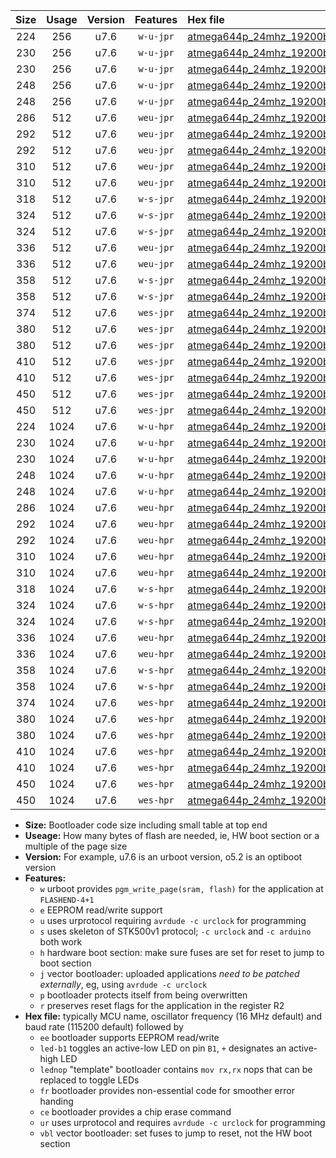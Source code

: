 |Size|Usage|Version|Features|Hex file|
|:-:|:-:|:-:|:-:|:--|
|224|256|u7.6|`w-u-jpr`|[atmega644p_24mhz_19200bps_ur_vbl.hex](https://raw.githubusercontent.com/stefanrueger/urboot/main//atmega644p_24mhz_19200bps_ur_vbl.hex)|
|230|256|u7.6|`w-u-jpr`|[atmega644p_24mhz_19200bps_led+b0_ur_vbl.hex](https://raw.githubusercontent.com/stefanrueger/urboot/main//atmega644p_24mhz_19200bps_led+b0_ur_vbl.hex)|
|230|256|u7.6|`w-u-jpr`|[atmega644p_24mhz_19200bps_lednop_ur_vbl.hex](https://raw.githubusercontent.com/stefanrueger/urboot/main//atmega644p_24mhz_19200bps_lednop_ur_vbl.hex)|
|248|256|u7.6|`w-u-jpr`|[atmega644p_24mhz_19200bps_led+b0_fr_ur_vbl.hex](https://raw.githubusercontent.com/stefanrueger/urboot/main//atmega644p_24mhz_19200bps_led+b0_fr_ur_vbl.hex)|
|248|256|u7.6|`w-u-jpr`|[atmega644p_24mhz_19200bps_lednop_fr_ur_vbl.hex](https://raw.githubusercontent.com/stefanrueger/urboot/main//atmega644p_24mhz_19200bps_lednop_fr_ur_vbl.hex)|
|286|512|u7.6|`weu-jpr`|[atmega644p_24mhz_19200bps_ee_ur_vbl.hex](https://raw.githubusercontent.com/stefanrueger/urboot/main//atmega644p_24mhz_19200bps_ee_ur_vbl.hex)|
|292|512|u7.6|`weu-jpr`|[atmega644p_24mhz_19200bps_ee_led+b0_ur_vbl.hex](https://raw.githubusercontent.com/stefanrueger/urboot/main//atmega644p_24mhz_19200bps_ee_led+b0_ur_vbl.hex)|
|292|512|u7.6|`weu-jpr`|[atmega644p_24mhz_19200bps_ee_lednop_ur_vbl.hex](https://raw.githubusercontent.com/stefanrueger/urboot/main//atmega644p_24mhz_19200bps_ee_lednop_ur_vbl.hex)|
|310|512|u7.6|`weu-jpr`|[atmega644p_24mhz_19200bps_ee_led+b0_fr_ur_vbl.hex](https://raw.githubusercontent.com/stefanrueger/urboot/main//atmega644p_24mhz_19200bps_ee_led+b0_fr_ur_vbl.hex)|
|310|512|u7.6|`weu-jpr`|[atmega644p_24mhz_19200bps_ee_lednop_fr_ur_vbl.hex](https://raw.githubusercontent.com/stefanrueger/urboot/main//atmega644p_24mhz_19200bps_ee_lednop_fr_ur_vbl.hex)|
|318|512|u7.6|`w-s-jpr`|[atmega644p_24mhz_19200bps_vbl.hex](https://raw.githubusercontent.com/stefanrueger/urboot/main//atmega644p_24mhz_19200bps_vbl.hex)|
|324|512|u7.6|`w-s-jpr`|[atmega644p_24mhz_19200bps_led+b0_vbl.hex](https://raw.githubusercontent.com/stefanrueger/urboot/main//atmega644p_24mhz_19200bps_led+b0_vbl.hex)|
|324|512|u7.6|`w-s-jpr`|[atmega644p_24mhz_19200bps_lednop_vbl.hex](https://raw.githubusercontent.com/stefanrueger/urboot/main//atmega644p_24mhz_19200bps_lednop_vbl.hex)|
|336|512|u7.6|`weu-jpr`|[atmega644p_24mhz_19200bps_ee_led+b0_fr_ce_ur_vbl.hex](https://raw.githubusercontent.com/stefanrueger/urboot/main//atmega644p_24mhz_19200bps_ee_led+b0_fr_ce_ur_vbl.hex)|
|336|512|u7.6|`weu-jpr`|[atmega644p_24mhz_19200bps_ee_lednop_fr_ce_ur_vbl.hex](https://raw.githubusercontent.com/stefanrueger/urboot/main//atmega644p_24mhz_19200bps_ee_lednop_fr_ce_ur_vbl.hex)|
|358|512|u7.6|`w-s-jpr`|[atmega644p_24mhz_19200bps_led+b0_fr_vbl.hex](https://raw.githubusercontent.com/stefanrueger/urboot/main//atmega644p_24mhz_19200bps_led+b0_fr_vbl.hex)|
|358|512|u7.6|`w-s-jpr`|[atmega644p_24mhz_19200bps_lednop_fr_vbl.hex](https://raw.githubusercontent.com/stefanrueger/urboot/main//atmega644p_24mhz_19200bps_lednop_fr_vbl.hex)|
|374|512|u7.6|`wes-jpr`|[atmega644p_24mhz_19200bps_ee_vbl.hex](https://raw.githubusercontent.com/stefanrueger/urboot/main//atmega644p_24mhz_19200bps_ee_vbl.hex)|
|380|512|u7.6|`wes-jpr`|[atmega644p_24mhz_19200bps_ee_led+b0_vbl.hex](https://raw.githubusercontent.com/stefanrueger/urboot/main//atmega644p_24mhz_19200bps_ee_led+b0_vbl.hex)|
|380|512|u7.6|`wes-jpr`|[atmega644p_24mhz_19200bps_ee_lednop_vbl.hex](https://raw.githubusercontent.com/stefanrueger/urboot/main//atmega644p_24mhz_19200bps_ee_lednop_vbl.hex)|
|410|512|u7.6|`wes-jpr`|[atmega644p_24mhz_19200bps_ee_led+b0_fr_vbl.hex](https://raw.githubusercontent.com/stefanrueger/urboot/main//atmega644p_24mhz_19200bps_ee_led+b0_fr_vbl.hex)|
|410|512|u7.6|`wes-jpr`|[atmega644p_24mhz_19200bps_ee_lednop_fr_vbl.hex](https://raw.githubusercontent.com/stefanrueger/urboot/main//atmega644p_24mhz_19200bps_ee_lednop_fr_vbl.hex)|
|450|512|u7.6|`wes-jpr`|[atmega644p_24mhz_19200bps_ee_led+b0_fr_ce_vbl.hex](https://raw.githubusercontent.com/stefanrueger/urboot/main//atmega644p_24mhz_19200bps_ee_led+b0_fr_ce_vbl.hex)|
|450|512|u7.6|`wes-jpr`|[atmega644p_24mhz_19200bps_ee_lednop_fr_ce_vbl.hex](https://raw.githubusercontent.com/stefanrueger/urboot/main//atmega644p_24mhz_19200bps_ee_lednop_fr_ce_vbl.hex)|
|224|1024|u7.6|`w-u-hpr`|[atmega644p_24mhz_19200bps_ur.hex](https://raw.githubusercontent.com/stefanrueger/urboot/main//atmega644p_24mhz_19200bps_ur.hex)|
|230|1024|u7.6|`w-u-hpr`|[atmega644p_24mhz_19200bps_led+b0_ur.hex](https://raw.githubusercontent.com/stefanrueger/urboot/main//atmega644p_24mhz_19200bps_led+b0_ur.hex)|
|230|1024|u7.6|`w-u-hpr`|[atmega644p_24mhz_19200bps_lednop_ur.hex](https://raw.githubusercontent.com/stefanrueger/urboot/main//atmega644p_24mhz_19200bps_lednop_ur.hex)|
|248|1024|u7.6|`w-u-hpr`|[atmega644p_24mhz_19200bps_led+b0_fr_ur.hex](https://raw.githubusercontent.com/stefanrueger/urboot/main//atmega644p_24mhz_19200bps_led+b0_fr_ur.hex)|
|248|1024|u7.6|`w-u-hpr`|[atmega644p_24mhz_19200bps_lednop_fr_ur.hex](https://raw.githubusercontent.com/stefanrueger/urboot/main//atmega644p_24mhz_19200bps_lednop_fr_ur.hex)|
|286|1024|u7.6|`weu-hpr`|[atmega644p_24mhz_19200bps_ee_ur.hex](https://raw.githubusercontent.com/stefanrueger/urboot/main//atmega644p_24mhz_19200bps_ee_ur.hex)|
|292|1024|u7.6|`weu-hpr`|[atmega644p_24mhz_19200bps_ee_led+b0_ur.hex](https://raw.githubusercontent.com/stefanrueger/urboot/main//atmega644p_24mhz_19200bps_ee_led+b0_ur.hex)|
|292|1024|u7.6|`weu-hpr`|[atmega644p_24mhz_19200bps_ee_lednop_ur.hex](https://raw.githubusercontent.com/stefanrueger/urboot/main//atmega644p_24mhz_19200bps_ee_lednop_ur.hex)|
|310|1024|u7.6|`weu-hpr`|[atmega644p_24mhz_19200bps_ee_led+b0_fr_ur.hex](https://raw.githubusercontent.com/stefanrueger/urboot/main//atmega644p_24mhz_19200bps_ee_led+b0_fr_ur.hex)|
|310|1024|u7.6|`weu-hpr`|[atmega644p_24mhz_19200bps_ee_lednop_fr_ur.hex](https://raw.githubusercontent.com/stefanrueger/urboot/main//atmega644p_24mhz_19200bps_ee_lednop_fr_ur.hex)|
|318|1024|u7.6|`w-s-hpr`|[atmega644p_24mhz_19200bps.hex](https://raw.githubusercontent.com/stefanrueger/urboot/main//atmega644p_24mhz_19200bps.hex)|
|324|1024|u7.6|`w-s-hpr`|[atmega644p_24mhz_19200bps_led+b0.hex](https://raw.githubusercontent.com/stefanrueger/urboot/main//atmega644p_24mhz_19200bps_led+b0.hex)|
|324|1024|u7.6|`w-s-hpr`|[atmega644p_24mhz_19200bps_lednop.hex](https://raw.githubusercontent.com/stefanrueger/urboot/main//atmega644p_24mhz_19200bps_lednop.hex)|
|336|1024|u7.6|`weu-hpr`|[atmega644p_24mhz_19200bps_ee_led+b0_fr_ce_ur.hex](https://raw.githubusercontent.com/stefanrueger/urboot/main//atmega644p_24mhz_19200bps_ee_led+b0_fr_ce_ur.hex)|
|336|1024|u7.6|`weu-hpr`|[atmega644p_24mhz_19200bps_ee_lednop_fr_ce_ur.hex](https://raw.githubusercontent.com/stefanrueger/urboot/main//atmega644p_24mhz_19200bps_ee_lednop_fr_ce_ur.hex)|
|358|1024|u7.6|`w-s-hpr`|[atmega644p_24mhz_19200bps_led+b0_fr.hex](https://raw.githubusercontent.com/stefanrueger/urboot/main//atmega644p_24mhz_19200bps_led+b0_fr.hex)|
|358|1024|u7.6|`w-s-hpr`|[atmega644p_24mhz_19200bps_lednop_fr.hex](https://raw.githubusercontent.com/stefanrueger/urboot/main//atmega644p_24mhz_19200bps_lednop_fr.hex)|
|374|1024|u7.6|`wes-hpr`|[atmega644p_24mhz_19200bps_ee.hex](https://raw.githubusercontent.com/stefanrueger/urboot/main//atmega644p_24mhz_19200bps_ee.hex)|
|380|1024|u7.6|`wes-hpr`|[atmega644p_24mhz_19200bps_ee_led+b0.hex](https://raw.githubusercontent.com/stefanrueger/urboot/main//atmega644p_24mhz_19200bps_ee_led+b0.hex)|
|380|1024|u7.6|`wes-hpr`|[atmega644p_24mhz_19200bps_ee_lednop.hex](https://raw.githubusercontent.com/stefanrueger/urboot/main//atmega644p_24mhz_19200bps_ee_lednop.hex)|
|410|1024|u7.6|`wes-hpr`|[atmega644p_24mhz_19200bps_ee_led+b0_fr.hex](https://raw.githubusercontent.com/stefanrueger/urboot/main//atmega644p_24mhz_19200bps_ee_led+b0_fr.hex)|
|410|1024|u7.6|`wes-hpr`|[atmega644p_24mhz_19200bps_ee_lednop_fr.hex](https://raw.githubusercontent.com/stefanrueger/urboot/main//atmega644p_24mhz_19200bps_ee_lednop_fr.hex)|
|450|1024|u7.6|`wes-hpr`|[atmega644p_24mhz_19200bps_ee_led+b0_fr_ce.hex](https://raw.githubusercontent.com/stefanrueger/urboot/main//atmega644p_24mhz_19200bps_ee_led+b0_fr_ce.hex)|
|450|1024|u7.6|`wes-hpr`|[atmega644p_24mhz_19200bps_ee_lednop_fr_ce.hex](https://raw.githubusercontent.com/stefanrueger/urboot/main//atmega644p_24mhz_19200bps_ee_lednop_fr_ce.hex)|

- **Size:** Bootloader code size including small table at top end
- **Useage:** How many bytes of flash are needed, ie, HW boot section or a multiple of the page size
- **Version:** For example, u7.6 is an urboot version, o5.2 is an optiboot version
- **Features:**
  + `w` urboot provides `pgm_write_page(sram, flash)` for the application at `FLASHEND-4+1`
  + `e` EEPROM read/write support
  + `u` uses urprotocol requiring `avrdude -c urclock` for programming
  + `s` uses skeleton of STK500v1 protocol; `-c urclock` and `-c arduino` both work
  + `h` hardware boot section: make sure fuses are set for reset to jump to boot section
  + `j` vector bootloader: uploaded applications *need to be patched externally*, eg, using `avrdude -c urclock`
  + `p` bootloader protects itself from being overwritten
  + `r` preserves reset flags for the application in the register R2
- **Hex file:** typically MCU name, oscillator frequency (16 MHz default) and baud rate (115200 default) followed by
  + `ee` bootloader supports EEPROM read/write
  + `led-b1` toggles an active-low LED on pin `B1`, `+` designates an active-high LED
  + `lednop` "template" bootloader contains `mov rx,rx` nops that can be replaced to toggle LEDs
  + `fr` bootloader provides non-essential code for smoother error handing
  + `ce` bootloader provides a chip erase command
  + `ur` uses urprotocol and requires `avrdude -c urclock` for programming
  + `vbl` vector bootloader: set fuses to jump to reset, not the HW boot section
